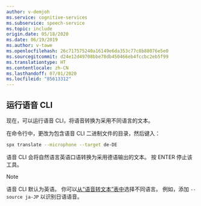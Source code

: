 ```yaml
---
author: v-demjoh
ms.service: cognitive-services
ms.subservice: speech-service
ms.topic: include
origin.date: 05/18/2020
ms.date: 06/19/2019
ms.author: v-tawe
ms.openlocfilehash: 26c717575240a16149e6da353c77c8b88076e5e0
ms.sourcegitcommit: d24e12d49708bbe78db450466eb4fccbc2eb5f99
ms.translationtype: HT
ms.contentlocale: zh-CN
ms.lasthandoff: 07/01/2020
ms.locfileid: "85613312"
---
```

## <a name="run-the-speech-cli"></a>运行语音 CLI

现在，可以运行语音 CLI，将语音转换为采用不同语言的文本。

在命令行中，更改为包含语音 CLI 二进制文件的目录，然后键入：

```bash
spx translate --microphone --target de-DE
```

语音 CLI 会将自然语言英语口语转换为采用德语输出的文本。
按 ENTER 停止该工具。

> [!NOTE]
> 语音 CLI 默认为英语。 你可以[从“语音转文本”表中](../../../../language-support.md)选择不同语言。
> 例如，添加 `--source ja-JP` 以识别日语语音。

